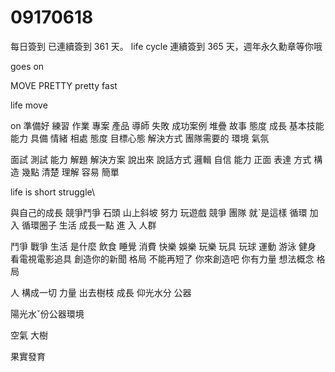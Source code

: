 # 09170618
每日簽到
已連續簽到 361 天。
life cycle
連續簽到 365 天，週年永久勳章等你哦

goes on

MOVE PRETTY
pretty fast

life move

on 
準備好 練習 作業 專案 產品
導師
 失敗 成功案例 堆疊 故事 態度 成長 基本技能
 能力
 具備 情緒 相處 態度 目標心態 解決方式
 團隊需要的 環境 氣氛

 面試
 測試
 能力 解題 解決方案
 說出來
 說話方式
 邏輯
 自信
 能力
 正面
 表達
 方式 構造 幾點
 清楚
 理解
 容易 簡單
 
life
is short
struggle\

與自己的成長 競爭鬥爭 石頭 山上斜坡
努力
玩遊戲
 競爭 團隊
 就ˋ是這樣
 循環
 加入
 循環圈子 生活
 成長一點
 進 入 人群
 
鬥爭 戰爭
生活
是什麼
飲食 睡覺
 消費 快樂 娛樂 玩樂 玩具
  玩球
  運動
  游泳 健身
   看電視電影追具
   創造你的新聞 格局 不能再短了
   你來創造吧
   你有力量 想法概念
   格局

   人 構成一切
   力量 出去樹枝
   成長
   仰光水分 公器

   陽光水ˇ份公器環境

   空氣
   大樹 

   果實發育
   
